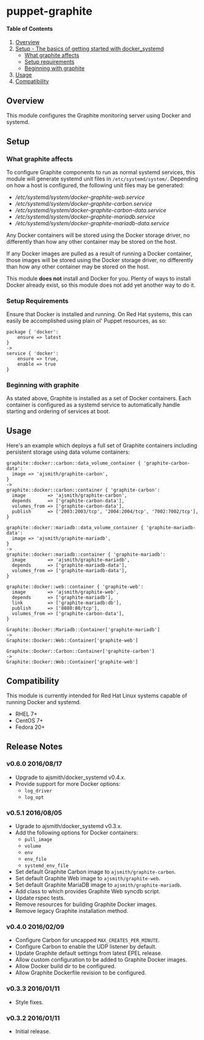 # puppet-graphite

#### Table of Contents

 1. [Overview](#overview)
 2. [Setup - The basics of getting started with docker_systemd](#setup)
      * [What graphite affects](#what-graphite-affects)
      * [Setup requirements](#setup-requirements)
      * [Beginning with graphite](#beginning-with-graphite)
 3. [Usage](#usage)
 4. [Compatibility](#compatibility)

## Overview

This module configures the Graphite monitoring server using Docker and systemd.

## Setup

### What graphite affects

To configure Graphite components to run as normal systemd services, this module
will generate systemd unit files in `/etc/systemd/system/`. Depending on how a
host is configured, the following unit files may be generated:

  * */etc/systemd/system/docker-graphite-web.service*
  * */etc/systemd/system/docker-graphite-carbon.service*
  * */etc/systemd/system/docker-graphite-carbon-data.service*
  * */etc/systemd/system/docker-graphite-mariadb.service*
  * */etc/systemd/system/docker-graphite-mariadb-data.service*

Any Docker containers will be stored using the Docker storage driver, no
differently than how any other container may be stored on the host.

If any Docker images are pulled as a result of running a Docker container,
those images will be stored using the Docker storage driver, no differently
than how any other container may be stored on the host.

This module **does not** install and Docker for you. Plenty of ways to install
Docker already exist, so this module does not add yet another way to do it.

### Setup Requirements

Ensure that Docker is installed and running. On Red Hat systems, this can
easily be accomplished using plain ol' Puppet resources, as so:

```.puppet
package { 'docker':
    ensure => latest
}
->
service { 'docker':
    ensure => true,
    enable => true
}
```

### Beginning with graphite

As stated above, Graphite is installed as a set of Docker containers. Each
container is configured as a systemd service to automatically handle starting
and ordering of services at boot.

## Usage

Here's an example which deploys a full set of Graphite containers including
persistent storage using data volume containers:

```.puppet
graphite::docker::carbon::data_volume_container { 'graphite-carbon-data':
  image => 'ajsmith/graphite-carbon',
}
->
graphite::docker::carbon::container { 'graphite-carbon':
  image        => 'ajsmith/graphite-carbon',
  depends      => ['graphite-carbon-data'],
  volumes_from => ['graphite-carbon-data'],
  publish      => ['2003:2003/tcp', '2004:2004/tcp', '7002:7002/tcp'],
}

graphite::docker::mariadb::data_volume_container { 'graphite-mariadb-data':
  image => 'ajsmith/graphite-mariadb',
}
->
graphite::docker::mariadb::container { 'graphite-mariadb':
  image        => 'ajsmith/graphite-mariadb',
  depends      => ['graphite-mariadb-data'],
  volumes_from => ['graphite-mariadb-data'],
}

graphite::docker::web::container { 'graphite-web':
  image        => 'ajsmith/graphite-web',
  depends      => ['graphite-mariadb'],
  link         => ['graphite-mariadb:db'],
  publish      => ['8080:80/tcp'],
  volumes_from => ['graphite-carbon-data'],
}

Graphite::Docker::Mariadb::Container['graphite-mariadb']
->
Graphite::Docker::Web::Container['graphite-web']

Graphite::Docker::Carbon::Container['graphite-carbon']
->
Graphite::Docker::Web::Container['graphite-web']
```

## Compatibility

This module is currently intended for Red Hat Linux systems capable of running
Docker and systemd.

- RHEL 7+
- CentOS 7+
- Fedora 20+

## Release Notes

### v0.6.0 2016/08/17

- Upgrade to ajsmith/docker_systemd v0.4.x.
- Provide support for more Docker options:
  - `log_driver`
  - `log_opt`

### v0.5.1 2016/08/05

- Ugrade to ajsmith/docker_systemd v0.3.x.
- Add the following options for Docker containers:
    - `pull_image`
    - `volume`
    - `env`
    - `env_file`
    - `systemd_env_file`
- Set default Graphite Carbon image to `ajsmith/graphite-carbon`.
- Set default Graphite Web image to `ajsmith/graphite-web`.
- Set default Graphite MariaDB image to `ajsmith/graphite-mariadb`.
- Add class to which provides Graphite Web syncdb script.
- Update rspec tests.
- Remove resources for building Graphite Docker images.
- Remove legacy Graphite installation method.

### v0.4.0 2016/02/09

- Configure Carbon for uncapped `MAX_CREATES_PER_MINUTE`.
- Configure Carbon to enable the UDP listener by default.
- Update Graphite default settings from latest EPEL release.
- Allow custom configuration to be added to Graphite Docker images.
- Allow Docker build dir to be configured.
- Allow Graphite Dockerfile revision to be configured.

### v0.3.3 2016/01/11

- Style fixes.

### v0.3.2 2016/01/11

- Initial release.
